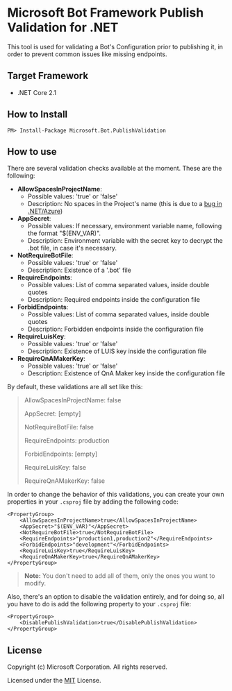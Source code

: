 # Microsoft Bot Framework Publish Validation for .NET

This tool is used for validating a Bot's Configuration prior to publishing it, in order to prevent common issues like missing endpoints.

## Target Framework

* .NET Core 2.1

## How to Install
  
  ```
  PM> Install-Package Microsoft.Bot.PublishValidation
  ```
  
## How to use

There are several validation checks available at the moment. These are the following:
- **AllowSpacesInProjectName**: 
    - Possible values: 'true' or 'false'
    - Description: No spaces in the Project's name (this is due to a [bug in .NET/Azure](https://github.com/aspnet/websdk/issues/237))
- **AppSecret**:
    - Possible values: If necessary, environment variable name, following the format "$(ENV_VAR)".
    - Description: Environment variable with the secret key to decrypt the .bot file, in case it's necessary.
- **NotRequireBotFile**:
    - Possible values: 'true' or 'false'
    - Description: Existence of a '.bot' file
- **RequireEndpoints**: 
    - Possible values: List of comma separated values, inside double quotes
    - Description: Required endpoints inside the configuration file
- **ForbidEndpoints**: 
    - Possible values: List of comma separated values, inside double quotes
    - Description: Forbidden endpoints inside the configuration file
- **RequireLuisKey**: 
    - Possible values: 'true' or 'false'
    - Description: Existence of LUIS key inside the configuration file
- **RequireQnAMakerKey**: 
    - Possible values: 'true' or 'false'
    - Description: Existence of QnA Maker key inside the configuration file

By default, these validations are all set like this:

> AllowSpacesInProjectName: false
>
> AppSecret: [empty]
>
> NotRequireBotFile: false
>
> RequireEndpoints: production
>
> ForbidEndpoints: [empty]
>
> RequireLuisKey: false
>
> RequireQnAMakerKey: false

In order to change the behavior of this validations, you can create your own properties in your `.csproj` file by adding the following code:

```.csproj
<PropertyGroup>
    <AllowSpacesInProjectName>true</AllowSpacesInProjectName>
    <AppSecret>"$(ENV_VAR)"</AppSecret>
    <NotRequireBotFile>true</NotRequireBotFile>
    <RequireEndpoints>"production1,production2"</RequireEndpoints>
    <ForbidEndpoints>"development"</ForbidEndpoints>
    <RequireLuisKey>true</RequireLuisKey>
    <RequireQnAMakerKey>true</RequireQnAMakerKey>
</PropertyGroup>
```
> **Note:** You don't need to add all of them, only the ones you want to modify.

Also, there's an option to disable the validation entirely, and for doing so, all you have to do is add the following property to your `.csproj` file:

```.csproj
<PropertyGroup>
    <DisablePublishValidation>true</DisablePublishValidation>
</PropertyGroup>
```

## License

Copyright (c) Microsoft Corporation. All rights reserved.

Licensed under the [MIT](https://github.com/Microsoft/vscode/blob/master/LICENSE.txt) License.
